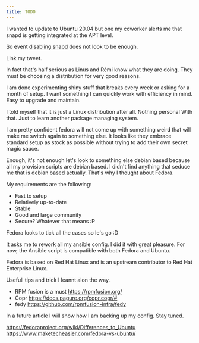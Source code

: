 ```yaml
---
title: TODO
---
```


I wanted to update to Ubuntu 20.04 but one my coworker alerts me that snapd is getting integrated at the APT level.

So event [disabling snapd](TODO) does not look to be enough.

Link my tweet.

In fact that's half serious as Linus and Rémi know what they are doing. They must be choosing a distribution for very good reasons. 

I am done experimenting shiny stuff that breaks every week or asking for a month of setup. I want something I can quickly work with efficiency in mind. Easy to upgrade and maintain.

I told myself that it is just a Linux distribution after all. Nothing personal With that. Just to learn another package managing system.

I am pretty confident fedora will not come up with something weird that will make me switch again to something else. It looks like they embrace standard setup as stock as possible without trying to add their own secret magic sauce.

Enough, it's not enough let's look to something else debian based because all my provision scripts are debian based. I didn't find anything that seduce me that is debian based actually. That's why I thought about Fedora.

My requirements are the following:
- Fast to setup
- Relatively up-to-date
- Stable
- Good and large community
- Secure? Whatever that means :P

Fedora looks to tick all the cases so le's go :D

It asks me to rework all my ansible config. I did it with great pleasure. For now, the Ansible script is compatible with both Fedora and Ubuntu.

Fedora is based on Red Hat Linux and is an upstream contributor to Red Hat Enterprise Linux.

Usefull tips and trick I leannt alon the way.
- RPM fusion is a must https://rpmfusion.org/
- Copr https://docs.pagure.org/copr.copr/#
- fedy https://github.com/rpmfusion-infra/fedy

In a future article I will show how I am backing up my config. Stay tuned.

https://fedoraproject.org/wiki/Differences_to_Ubuntu
https://www.maketecheasier.com/fedora-vs-ubuntu/
